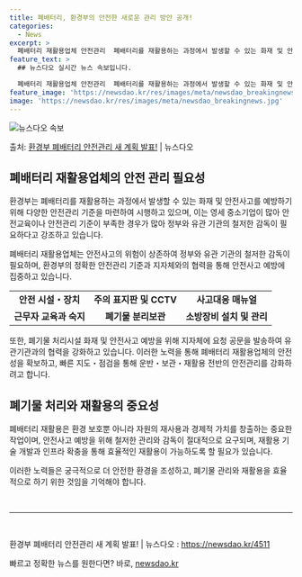 ```yaml
---
title: 폐배터리, 환경부의 안전한 새로운 관리 방안 공개!
categories:
  - News
excerpt: >
  폐배터리 재활용업체 안전관리  폐배터리를 재활용하는 과정에서 발생할 수 있는 화재 및 안전사고를 예방하기 위…
feature_text: >
  ## 뉴스다오 실시간 뉴스 속보입니다.

  폐배터리 재활용업체 안전관리  폐배터리를 재활용하는 과정에서 발생할 수 있는 화재 및 안전사고를 예방하기 위…
feature_image: 'https://newsdao.kr/res/images/meta/newsdao_breakingnews.jpg'
image: 'https://newsdao.kr/res/images/meta/newsdao_breakingnews.jpg'
---
```


![뉴스다오 속보](https://newsdao.kr/res/images/meta/newsdao_breakingnews.jpg)

<p>출처: <a href="https://newsdao.kr/4511" rel="dofollow">환경부 폐배터리 안전관리 새 계획 발표!</a> | 뉴스다오</p>

<h2 data-ke-size="size26">폐배터리 재활용업체의 안전 관리 필요성</h2>
환경부는 폐배터리를 재활용하는 과정에서 발생할 수 있는 화재 및 안전사고를 예방하기 위해 다양한 안전관리 기준을 마련하여 시행하고 있으며, 이는 영세 중소기업이 많아 안전교육이나 안전관리 기준이 부족한 경우가 많아 정부와 유관 기관의 철저한 감독이 필요하다고 강조하고 있습니다.

<p data-ke-size="size16">폐배터리 재활용업체는 안전사고의 위험이 상존하여 정부와 유관 기관의 철저한 감독이 필요하며, 환경부의 정확한 안전관리 기준과 지자체와의 협력을 통해 안전사고 예방에 집중하고 있습니다.</p>

<table>
	<tr>
		<td style="text-align: center; height: 17px;"><b>안전 시설・장치</b></td>
		<td style="text-align: center; height: 17px;"><b>주의 표지판 및 CCTV</b></td>
		<td style="text-align: center; height: 17px;"><b>사고대응 매뉴얼</b></td>
	</tr>
	<tr>
		<td style="text-align: center; height: 17px;"><b>근무자 교육과 숙지</b></td>
		<td style="text-align: center; height: 17px;"><b>폐기물 분리보관</b></td>
		<td style="text-align: center; height: 17px;"><b>소방장비 설치 및 관리</b></td>
	</tr>
</table>

<p data-ke-size="size16">또한, 폐기물 처리시설 화재 및 안전사고 예방을 위해 지자체에 요청 공문을 발송하여 유관기관과의 협력을 강화하고 있습니다. 이러한 노력을 통해 폐배터리 재활용업체의 안전성을 확보하고, 빠른 지도・점검을 통해 운반・보관・재활용 전반의 안전관리를 강화하려고 합니다.</p>

<h2 data-ke-size="size26">폐기물 처리와 재활용의 중요성</h2>
폐배터리 재활용은 환경 보호뿐 아니라 자원의 재사용과 경제적 가치를 창출하는 중요한 작업이며, 안전사고 예방을 위해 철저한 관리와 감독이 절대적으로 요구되며, 재활용 기술 개발과 인프라 확충을 통해 효율적인 재활용이 가능하도록 할 필요가 있습니다.

<p data-ke-size="size16">이러한 노력들은 궁극적으로 더 안전한 환경을 조성하고, 폐기물 관리와 재활용을 효율적으로 하기 위한 것임을 기억해야 합니다.</p>

<p data-ke-size="size16">&nbsp;</p>

<hr>

<p data-ke-size="size16">&nbsp;</p>

환경부 폐배터리 안전관리 새 계획 발표! | 뉴스다오 : https://newsdao.kr/4511 

빠르고 정확한 뉴스를 원한다면? 바로, <a href="https://newsdao.kr" rel="dofollow">newsdao.kr</a>


